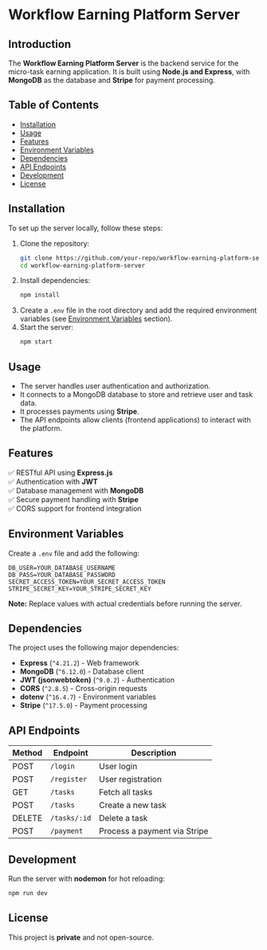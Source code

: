 # Workflow Earning Platform Server

## Introduction

The **Workflow Earning Platform Server** is the backend service for the micro-task earning application. It is built using **Node.js and Express**, with **MongoDB** as the database and **Stripe** for payment processing.

## Table of Contents

- [Installation](#installation)
- [Usage](#usage)
- [Features](#features)
- [Environment Variables](#environment-variables)
- [Dependencies](#dependencies)
- [API Endpoints](#api-endpoints)
- [Development](#development)
- [License](#license)

## Installation

To set up the server locally, follow these steps:

1. Clone the repository:
   ```sh
   git clone https://github.com/your-repo/workflow-earning-platform-server.git
   cd workflow-earning-platform-server
   ```
2. Install dependencies:
   ```sh
   npm install
   ```
3. Create a `.env` file in the root directory and add the required environment variables (see [Environment Variables](#environment-variables) section).
4. Start the server:
   ```sh
   npm start
   ```

## Usage

- The server handles user authentication and authorization.
- It connects to a MongoDB database to store and retrieve user and task data.
- It processes payments using **Stripe**.
- The API endpoints allow clients (frontend applications) to interact with the platform.

## Features

✅ RESTful API using **Express.js**  
✅ Authentication with **JWT**  
✅ Database management with **MongoDB**  
✅ Secure payment handling with **Stripe**  
✅ CORS support for frontend integration

## Environment Variables

Create a `.env` file and add the following:

```env
DB_USER=YOUR_DATABASE_USERNAME
DB_PASS=YOUR_DATABASE_PASSWORD
SECRET_ACCESS_TOKEN=YOUR_SECRET_ACCESS_TOKEN
STRIPE_SECRET_KEY=YOUR_STRIPE_SECRET_KEY
```

**Note:** Replace values with actual credentials before running the server.

## Dependencies

The project uses the following major dependencies:

- **Express** (`^4.21.2`) - Web framework
- **MongoDB** (`^6.12.0`) - Database client
- **JWT (jsonwebtoken)** (`^9.0.2`) - Authentication
- **CORS** (`^2.8.5`) - Cross-origin requests
- **dotenv** (`^16.4.7`) - Environment variables
- **Stripe** (`^17.5.0`) - Payment processing

## API Endpoints

| Method | Endpoint     | Description                  |
| ------ | ------------ | ---------------------------- |
| POST   | `/login`     | User login                   |
| POST   | `/register`  | User registration            |
| GET    | `/tasks`     | Fetch all tasks              |
| POST   | `/tasks`     | Create a new task            |
| DELETE | `/tasks/:id` | Delete a task                |
| POST   | `/payment`   | Process a payment via Stripe |

## Development

Run the server with **nodemon** for hot reloading:

```sh
npm run dev
```

## License

This project is **private** and not open-source.

